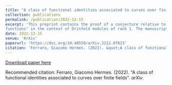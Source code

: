 ```yaml
---
title: "A class of functional identities associated to curves over finite fields"
collection: publications
permalink: /publication/2022-12-15
excerpt: 'This preprint contains the proof of a conjecture relative to Pellarin L-series and so-called "special
functions" in the context of Drinfeld modules of rank 1. The manuscript has been submitted for publication to Compositio Mathematica.'
date: 2022-12-15
venue: 'ArXiv'
paperurl: 'https://doi.org/10.48550/arXiv.2212.07823'
citation: 'Ferraro, Giacomo Hermes. (2022). &quot;A class of functional identities associated to curves over finite fields&quot;. <i>ArXiv</i>.'
---
```


[Download paper here](http://H3rm3s97.github.io/files/2022-12-15.pdf)

Recommended citation: Ferraro, Giacomo Hermes. (2022). "A class of functional identities associated to curves over finite fields". <i>arXiv</i>.
